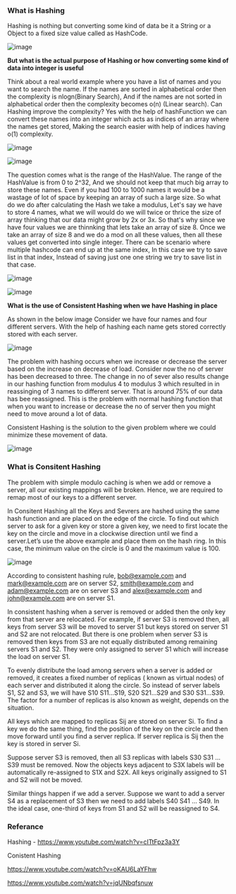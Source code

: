 ### What is Hashing

Hashing is nothing but converting some kind of data be it a String or a Object to a fixed size value called as HashCode.

![image](https://user-images.githubusercontent.com/52998083/223074500-050cc8a9-3fd7-48c5-ae0f-023ea3911a41.png)


**But what is the actual purpose of Hashing or how converting some kind of data into integer is useful**

Think about a real world example where you have a list of names and you want to search the name. If the names are sorted in alphabetical order then the complexity
is nlogn(Binary Search), And if the names are not sorted in alphabetical order then the complexity becomes o(n) (Linear search).  Can Hashing improve the complexity? Yes with the help of hashFunction we can convert these names into an integer which acts as indices of an array where the names get stored, Making the search easier with help of indices having o(1) complexity.


![image](https://user-images.githubusercontent.com/52998083/223075669-b9bc0b3e-bdcf-401a-8f78-6b712423774c.png)

![image](https://user-images.githubusercontent.com/52998083/223079384-a979ddcd-2cf7-4b4e-bf95-953b77a7346d.png)

The question comes what is the range of the HashValue. The range of the HashValue is from 0 to 2^32, And we should not keep that much big array to store these names. Even if you had 100 to 1000 names it would be a wastage of lot of space by keeping an array of such a large size. So what do we do after calculating the Hash we take 
a modulus, Let's say we have to store 4 names, what we will would do we will twice or thrice the size of array thinking that our data might grow by 2x or 3x. So that's why since we have four values we are thinnking that lets take an array of size 8. Once we take an array of size 8 and we do a mod on all these values, then all these values get converted into single integer. There can be scenario where multiple hashcode can end up at the same index, In this case we try to save list in that index, Instead of saving just one one string we try to save list in that case.


![image](https://user-images.githubusercontent.com/52998083/223077622-7ebc6a40-2966-4e6e-a75d-22e0fde4c1f2.png)

![image](https://user-images.githubusercontent.com/52998083/223082983-0040a2e1-5d11-45ee-bff3-d592829f347f.png)


**What is the use of Consistent Hashing when we have Hashing in place**

As shown in the below image Consider we have four names and four different servers. With the help of hashing each name gets stored correctly stored with each server.

![image](https://user-images.githubusercontent.com/52998083/223084485-a19d95ca-3c98-404e-8aa0-6d60658ba38e.png)


The problem with hashing occurs when we increase or decrease the server based on the increase on decrease of load. Consider now the no of server has been decreased to three. The change in no of sever also results change in our hashing function from modulus 4 to modulus 3 which resulted in in reassinging of 3 names to different server. That is around 75% of our data has bee reassigned. This is the problem with normal hashing function that when you want to increase or decrease the no of server then you might need to move around a lot of data.

Consistent Hashing is the solution to the given problem where we could minimize these movement of data.


![image](https://user-images.githubusercontent.com/52998083/223086327-2d2e8431-d2dc-4160-9849-3551a2948fc4.png)


### What is Consitent Hashing

The problem with simple modulo caching is when we add or remove a server, all our existing mappings will be broken. Hence, we are required to remap  most of our keys to a different server. 

In Consitent Hashing all the Keys and Sevrers are hashed using the same hash function and are placed on the edge of the circle. To find out which server to ask for a given key or store a given key, we need to first locate the key on the circle and move in a clockwise direction until we find a server.Let’s use the above example and place them on the hash ring. In this case, the minimum value on the circle is 0 and the maximum value is 100.

![image](https://user-images.githubusercontent.com/52998083/223719663-a805bb00-68a4-4c7a-82d4-22b545bcf5be.png)

According to consistent hashing rule, bob@example.com and mark@example.com are on server S2, smith@example.com and adam@example.com are on server S3 and alex@example.com and john@example.com are on server S1.

In consistent hashing when a server is removed or added then the only key from that server are relocated. For example, if server S3 is removed then, all keys from server S3 will be moved to server S1 but keys stored on server S1 and S2 are not relocated. But there is one problem when server S3 is removed then keys from S3 are not equally distributed among remaining servers S1 and S2. They were only assigned to server S1 which will increase the load on server S1.

To evenly distribute the load among servers when a server is added or removed, it creates a fixed number of replicas ( known as virtual nodes) of each server and distributed it along the circle. So instead of server labels S1, S2 and S3, we will have S10 S11…S19, S20 S21…S29 and S30 S31…S39. The factor for a number of replicas is also known as weight, depends on the situation.

All keys which are mapped to replicas Sij are stored on server Si. To find a key we do the same thing, find the position of the key on the circle and then move forward until you find a server replica. If server replica is Sij then the key is stored in server Si.

Suppose server S3 is removed, then all S3 replicas with labels S30 S31 … S39 must be removed. Now the objects keys adjacent to S3X labels will be automatically re-assigned to S1X and S2X. All keys originally assigned to S1 and S2 will not be moved.

Similar things happen if we add a server. Suppose we want to add a server S4 as a replacement of S3 then we need to add labels S40 S41 … S49. In the ideal case, one-third of keys from S1 and S2 will be reassigned to S4.


### Referance

Hashing - https://www.youtube.com/watch?v=cITtFpz3a3Y </br>

Conistent Hashing

https://www.youtube.com/watch?v=oKAU6LaYFhw

https://www.youtube.com/watch?v=jqUNbqfsnuw

